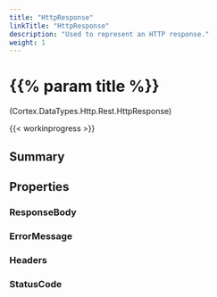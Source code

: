```yaml
---
title: "HttpResponse"
linkTitle: "HttpResponse"
description: "Used to represent an HTTP response."
weight: 1
---
```


# {{% param title %}}

<p class="namespace">(Cortex.DataTypes.Http.Rest.HttpResponse)</p>

{{< workinprogress >}}

## Summary

## Properties

### ResponseBody

### ErrorMessage

### Headers

### StatusCode
